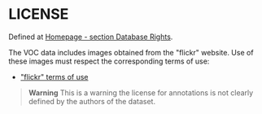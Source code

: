 # LICENSE

Defined at [Homepage - section Database Rights](http://host.robots.ox.ac.uk/pascal/VOC/). 

The VOC data includes images obtained from the "flickr" website. Use of these images must respect the corresponding terms of use:

- ["flickr" terms of use](https://www.flickr.com/help/terms)


> **Warning**
> This is a warning
> the license for annotations is not clearly defined by the authors of the dataset.
